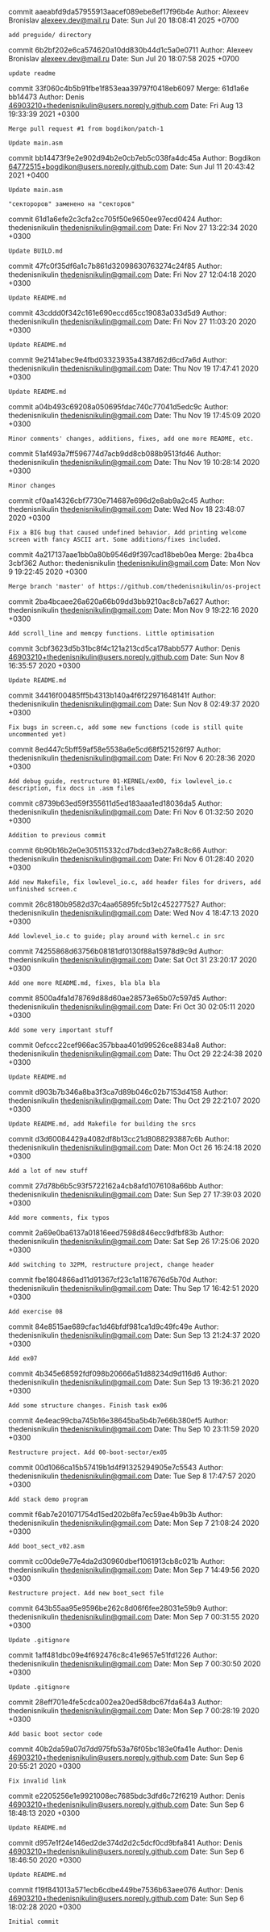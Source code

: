 commit aaeabfd9da57955913aacef089ebe8ef17f96b4e
Author: Alexeev Bronislav <alexeev.dev@mail.ru>
Date:   Sun Jul 20 18:08:41 2025 +0700

    add preguide/ directory

commit 6b2bf202e6ca574620a10dd830b44d1c5a0e0711
Author: Alexeev Bronislav <alexeev.dev@mail.ru>
Date:   Sun Jul 20 18:07:58 2025 +0700

    update readme

commit 33f060c4b5b91fbe1f853eaa39797f0418eb6097
Merge: 61d1a6e bb14473
Author: Denis <46903210+thedenisnikulin@users.noreply.github.com>
Date:   Fri Aug 13 19:33:39 2021 +0300

    Merge pull request #1 from bogdikon/patch-1
    
    Update main.asm

commit bb14473f9e2e902d94b2e0cb7eb5c038fa4dc45a
Author: Bogdikon <64772515+bogdikon@users.noreply.github.com>
Date:   Sun Jul 11 20:43:42 2021 +0400

    Update main.asm
    
    "сектороров" заменено на "секторов"

commit 61d1a6efe2c3cfa2cc705f50e9650ee97ecd0424
Author: thedenisnikulin <thedenisnikulin@gmail.com>
Date:   Fri Nov 27 13:22:34 2020 +0300

    Update BUILD.md

commit 47fc0f35df6a1c7b861d32098630763274c24f85
Author: thedenisnikulin <thedenisnikulin@gmail.com>
Date:   Fri Nov 27 12:04:18 2020 +0300

    Update README.md

commit 43cddd0f342c161e690eccd65cc19083a033d5d9
Author: thedenisnikulin <thedenisnikulin@gmail.com>
Date:   Fri Nov 27 11:03:20 2020 +0300

    Update README.md

commit 9e2141abec9e4fbd03323935a4387d62d6cd7a6d
Author: thedenisnikulin <thedenisnikulin@gmail.com>
Date:   Thu Nov 19 17:47:41 2020 +0300

    Update README.md

commit a04b493c69208a050695fdac740c77041d5edc9c
Author: thedenisnikulin <thedenisnikulin@gmail.com>
Date:   Thu Nov 19 17:45:09 2020 +0300

    Minor comments' changes, additions, fixes, add one more README, etc.

commit 51af493a7ff596774d7acb9dd8cb088b9513fd46
Author: thedenisnikulin <thedenisnikulin@gmail.com>
Date:   Thu Nov 19 10:28:14 2020 +0300

    Minor changes

commit cf0aa14326cbf7730e714687e696d2e8ab9a2c45
Author: thedenisnikulin <thedenisnikulin@gmail.com>
Date:   Wed Nov 18 23:48:07 2020 +0300

    Fix a BIG bug that caused undefined behavior. Add printing welcome screen with fancy ASCII art. Some additions/fixes included.

commit 4a217137aae1bb0a80b9546d9f397cad18beb0ea
Merge: 2ba4bca 3cbf362
Author: thedenisnikulin <thedenisnikulin@gmail.com>
Date:   Mon Nov 9 19:22:45 2020 +0300

    Merge branch 'master' of https://github.com/thedenisnikulin/os-project

commit 2ba4bcaee26a620a66b09dd3bb9210ac8cb7a627
Author: thedenisnikulin <thedenisnikulin@gmail.com>
Date:   Mon Nov 9 19:22:16 2020 +0300

    Add scroll_line and memcpy functions. Little optimisation

commit 3cbf3623d5b31bc8f4c121a213cd5ca178abb577
Author: Denis <46903210+thedenisnikulin@users.noreply.github.com>
Date:   Sun Nov 8 16:35:57 2020 +0300

    Update README.md

commit 34416f00485ff5b4313b140a4f6f22971648141f
Author: thedenisnikulin <thedenisnikulin@gmail.com>
Date:   Sun Nov 8 02:49:37 2020 +0300

    Fix bugs in screen.c, add some new functions (code is still quite uncommented yet)

commit 8ed447c5bff59af58e5538a6e5cd68f521526f97
Author: thedenisnikulin <thedenisnikulin@gmail.com>
Date:   Fri Nov 6 20:28:36 2020 +0300

    Add debug guide, restructure 01-KERNEL/ex00, fix lowlevel_io.c description, fix docs in .asm files

commit c8739b63ed59f355611d5ed183aaa1ed18036da5
Author: thedenisnikulin <thedenisnikulin@gmail.com>
Date:   Fri Nov 6 01:32:50 2020 +0300

    Addition to previous commit

commit 6b90b16b2e0e305115332cd7bdcd3eb27a8c8c66
Author: thedenisnikulin <thedenisnikulin@gmail.com>
Date:   Fri Nov 6 01:28:40 2020 +0300

    Add new Makefile, fix lowlevel_io.c, add header files for drivers, add unfinished screen.c

commit 26c8180b9582d37c4aa65895fc5b12c452277527
Author: thedenisnikulin <thedenisnikulin@gmail.com>
Date:   Wed Nov 4 18:47:13 2020 +0300

    Add lowlevel_io.c to guide; play around with kernel.c in src

commit 74255868d63756b08181df0130f88a15978d9c9d
Author: thedenisnikulin <thedenisnikulin@gmail.com>
Date:   Sat Oct 31 23:20:17 2020 +0300

    Add one more README.md, fixes, bla bla bla

commit 8500a4fa1d78769d88d60ae28573e65b07c597d5
Author: thedenisnikulin <thedenisnikulin@gmail.com>
Date:   Fri Oct 30 02:05:11 2020 +0300

    Add some very important stuff

commit 0efccc22cef966ac357bbaa401d99526ce8834a8
Author: thedenisnikulin <thedenisnikulin@gmail.com>
Date:   Thu Oct 29 22:24:38 2020 +0300

    Update README.md

commit d903b7b346a8ba3f3ca7d89b046c02b7153d4158
Author: thedenisnikulin <thedenisnikulin@gmail.com>
Date:   Thu Oct 29 22:21:07 2020 +0300

    Update README.md, add Makefile for building the srcs

commit d3d60084429a4082df8b13cc21d8088293887c6b
Author: thedenisnikulin <thedenisnikulin@gmail.com>
Date:   Mon Oct 26 16:24:18 2020 +0300

    Add a lot of new stuff

commit 27d78b6b5c93f5722162a4cb8afd1076108a66bb
Author: thedenisnikulin <thedenisnikulin@gmail.com>
Date:   Sun Sep 27 17:39:03 2020 +0300

    Add more comments, fix typos

commit 2a69e0ba6137a01816eed7598d846ecc9dfbf83b
Author: thedenisnikulin <thedenisnikulin@gmail.com>
Date:   Sat Sep 26 17:25:06 2020 +0300

    Add switching to 32PM, restructure project, change header

commit fbe1804866ad11d91367cf23c1a1187676d5b70d
Author: thedenisnikulin <thedenisnikulin@gmail.com>
Date:   Thu Sep 17 16:42:51 2020 +0300

    Add exercise 08

commit 84e8515ae689cfac1d46bfdf981ca1d9c49fc49e
Author: thedenisnikulin <thedenisnikulin@gmail.com>
Date:   Sun Sep 13 21:24:37 2020 +0300

    Add ex07

commit 4b345e68592fdf098b20666a51d88234d9d116d6
Author: thedenisnikulin <thedenisnikulin@gmail.com>
Date:   Sun Sep 13 19:36:21 2020 +0300

    Add some structure changes. Finish task ex06

commit 4e4eac99cba745b16e38645ba5b4b7e66b380ef5
Author: thedenisnikulin <thedenisnikulin@gmail.com>
Date:   Thu Sep 10 23:11:59 2020 +0300

    Restructure project. Add 00-boot-sector/ex05

commit 00d1066ca15b57419b1d4f91325294905e7c5543
Author: thedenisnikulin <thedenisnikulin@gmail.com>
Date:   Tue Sep 8 17:47:57 2020 +0300

    Add stack demo program

commit f6ab7e201071754d15ed202b8fa7ec59ae4b9b3b
Author: thedenisnikulin <thedenisnikulin@gmail.com>
Date:   Mon Sep 7 21:08:24 2020 +0300

    Add boot_sect_v02.asm

commit cc00de9e77e4da2d30960dbef1061913cb8c021b
Author: thedenisnikulin <thedenisnikulin@gmail.com>
Date:   Mon Sep 7 14:49:56 2020 +0300

    Restructure project. Add new boot_sect file

commit 643b55aa95e9596be262c8d06f6fee28031e59b9
Author: thedenisnikulin <thedenisnikulin@gmail.com>
Date:   Mon Sep 7 00:31:55 2020 +0300

    Update .gitignore

commit 1aff481dbc09e4f692476c8c41e9657e51fd1226
Author: thedenisnikulin <thedenisnikulin@gmail.com>
Date:   Mon Sep 7 00:30:50 2020 +0300

    Update .gitignore

commit 28eff701e4fe5cdca002ea20ed58dbc67fda64a3
Author: thedenisnikulin <thedenisnikulin@gmail.com>
Date:   Mon Sep 7 00:28:19 2020 +0300

    Add basic boot sector code

commit 40b2da59a07d7dd975fb53a76f05bc183e0fa41e
Author: Denis <46903210+thedenisnikulin@users.noreply.github.com>
Date:   Sun Sep 6 20:55:21 2020 +0300

    Fix invalid link

commit e2205256e1e9921008ec7685bdc3dfd6c72f6219
Author: Denis <46903210+thedenisnikulin@users.noreply.github.com>
Date:   Sun Sep 6 18:48:13 2020 +0300

    Update README.md

commit d957e1f24e146ed2de374d2d2c5dcf0cd9bfa841
Author: Denis <46903210+thedenisnikulin@users.noreply.github.com>
Date:   Sun Sep 6 18:46:50 2020 +0300

    Update README.md

commit f19f841013a571ecb6cdbe449be7536b63aee076
Author: Denis <46903210+thedenisnikulin@users.noreply.github.com>
Date:   Sun Sep 6 18:02:28 2020 +0300

    Initial commit
